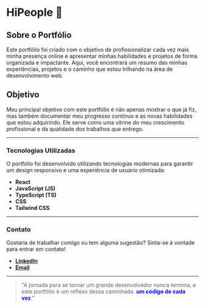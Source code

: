 # HiPeople 👋

## Sobre o Portfólio

Este portfólio foi criado com o objetivo de profissionalizar cada vez mais minha presença online e apresentar minhas habilidades e projetos de forma organizada e impactante. Aqui, você encontrará um resumo das minhas experiências, projetos e o caminho que estou trilhando na área de desenvolvimento web.

## Objetivo

Meu principal objetivo com este portfólio é não apenas mostrar o que já fiz, mas também documentar meu progresso contínuo e as novas habilidades que estou adquirindo. Ele serve como uma vitrine do meu crescimento profissional e da qualidade dos trabalhos que entrego.

---

### Tecnologias Utilizadas

O portfólio foi desenvolvido utilizando tecnologias modernas para garantir um design responsivo e uma experiência de usuário otimizada:

- **React**
- **JavaScript (JS)**
- **TypeScript (TS)**
- **CSS**
- **Tailwind CSS**

---

### Contato

Gostaria de trabalhar comigo ou tem alguma sugestão? Sinta-se à vontade para entrar em contato!

- **[LinkedIn](linkedin.com/in/pedro-lucas-reis-de-oliveira-sousa-a93945171/)**
- **[Email](mailto:pedrosousa2160@gmail.com)**

---

> "A jornada para se tornar um grande desenvolvedor nunca termina, e este portfólio é um reflexo dessa caminhada. **<span style="color:blue">um código de cada vez</span>**."
